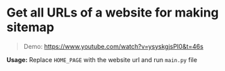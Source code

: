 # Get all URLs of a website for making sitemap
> Demo: https://www.youtube.com/watch?v=ysyskgjsPI0&t=46s

**Usage:** Replace `HOME_PAGE` with the website url and run `main.py` file

